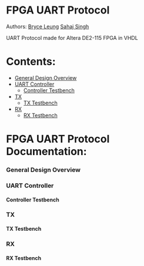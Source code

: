 # **FPGA UART Protocol**

Authors:
[Bryce Leung](https://github.com/Bryce-Leung)
[Sahaj Singh]()

UART Protocol made for Altera DE2-115 FPGA in VHDL

# Contents:
- [General Design Overview](#General-Design-Overview)
- [UART Controller](#UART-Controller)
  - [Controller Testbench](#Controller-Testbench)
- [TX](#TX)
  - [TX Testbench](#TX-Testbench)
- [RX](#RX)
  - [RX Testbench](#RX-Testbench)

# **FPGA UART Protocol Documentation:**

### **General Design Overview**

### **UART Controller**
#### **Controller Testbench**

### **TX**
#### **TX Testbench**

### **RX**
#### **RX Testbench**
